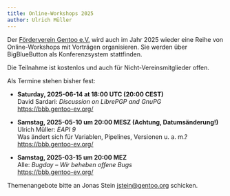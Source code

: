 ```yaml
---
title: Online-Workshops 2025
author: Ulrich Müller
---
```


Der [Förderverein Gentoo e.V.](https://gentoo-ev.org/) wird auch
im Jahr 2025 wieder eine Reihe von Online-Workshops mit Vorträgen
organisieren. Sie werden über BigBlueButton als Konferenzsystem
stattfinden.

Die Teilnahme ist kostenlos und auch für Nicht-Vereinsmitglieder offen.

Als Termine stehen bisher fest:

- **Saturday, 2025-06-14 at 18:00 UTC (20:00 CEST)**  
  David Sardari: *Discussion on LibrePGP and GnuPG*  
  <https://bbb.gentoo-ev.org/>

- **Samstag, 2025-05-10 um 20:00 MESZ (Achtung, Datumsänderung!)**  
  Ulrich Müller: *EAPI 9*  
  Was ändert sich für Variablen, Pipelines, Versionen u. a. m.?  
  <https://bbb.gentoo-ev.org/>

- **Samstag, 2025-03-15 um 20:00 MEZ**  
  Alle: *Bugday – Wir beheben offene Bugs*  
  <https://bbb.gentoo-ev.org/>

Themenangebote bitte an Jonas Stein <jstein@gentoo.org> schicken.
